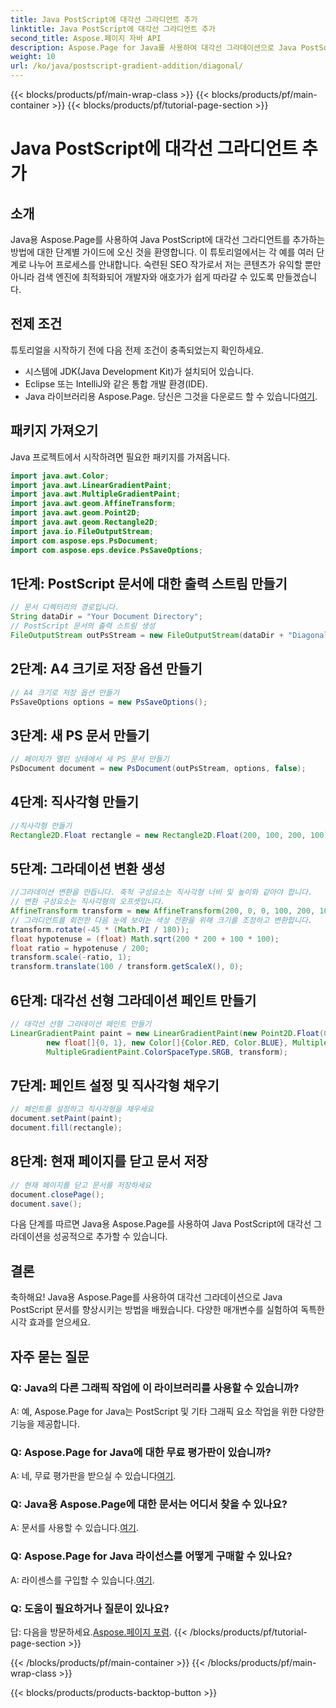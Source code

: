 ```yaml
---
title: Java PostScript에 대각선 그라디언트 추가
linktitle: Java PostScript에 대각선 그라디언트 추가
second_title: Aspose.페이지 자바 API
description: Aspose.Page for Java를 사용하여 대각선 그라데이션으로 Java PostScript 문서를 향상하세요. 단계별 가이드에 따라 생생한 색상 전환을 손쉽게 추가하세요.
weight: 10
url: /ko/java/postscript-gradient-addition/diagonal/
---
```


{{< blocks/products/pf/main-wrap-class >}}
{{< blocks/products/pf/main-container >}}
{{< blocks/products/pf/tutorial-page-section >}}

# Java PostScript에 대각선 그라디언트 추가

## 소개
Java용 Aspose.Page를 사용하여 Java PostScript에 대각선 그라디언트를 추가하는 방법에 대한 단계별 가이드에 오신 것을 환영합니다. 이 튜토리얼에서는 각 예를 여러 단계로 나누어 프로세스를 안내합니다. 숙련된 SEO 작가로서 저는 콘텐츠가 유익할 뿐만 아니라 검색 엔진에 최적화되어 개발자와 애호가가 쉽게 따라갈 수 있도록 만들겠습니다.
## 전제 조건
튜토리얼을 시작하기 전에 다음 전제 조건이 충족되었는지 확인하세요.
- 시스템에 JDK(Java Development Kit)가 설치되어 있습니다.
- Eclipse 또는 IntelliJ와 같은 통합 개발 환경(IDE).
-  Java 라이브러리용 Aspose.Page. 당신은 그것을 다운로드 할 수 있습니다[여기](https://releases.aspose.com/page/java/).
## 패키지 가져오기
Java 프로젝트에서 시작하려면 필요한 패키지를 가져옵니다.
```java
import java.awt.Color;
import java.awt.LinearGradientPaint;
import java.awt.MultipleGradientPaint;
import java.awt.geom.AffineTransform;
import java.awt.geom.Point2D;
import java.awt.geom.Rectangle2D;
import java.io.FileOutputStream;
import com.aspose.eps.PsDocument;
import com.aspose.eps.device.PsSaveOptions;

```
## 1단계: PostScript 문서에 대한 출력 스트림 만들기
```java
// 문서 디렉터리의 경로입니다.
String dataDir = "Your Document Directory";
// PostScript 문서의 출력 스트림 생성
FileOutputStream outPsStream = new FileOutputStream(dataDir + "DiagonalGradient_outPS.ps");
```
## 2단계: A4 크기로 저장 옵션 만들기
```java
// A4 크기로 저장 옵션 만들기
PsSaveOptions options = new PsSaveOptions();
```
## 3단계: 새 PS 문서 만들기
```java
// 페이지가 열린 상태에서 새 PS 문서 만들기
PsDocument document = new PsDocument(outPsStream, options, false);
```
## 4단계: 직사각형 만들기
```java
//직사각형 만들기
Rectangle2D.Float rectangle = new Rectangle2D.Float(200, 100, 200, 100);
```
## 5단계: 그라데이션 변환 생성
```java
//그라데이션 변환을 만듭니다. 축척 구성요소는 직사각형 너비 및 높이와 같아야 합니다.
// 변환 구성요소는 직사각형의 오프셋입니다.
AffineTransform transform = new AffineTransform(200, 0, 0, 100, 200, 100);
// 그라디언트를 회전한 다음 눈에 보이는 색상 전환을 위해 크기를 조정하고 변환합니다.
transform.rotate(-45 * (Math.PI / 180));
float hypotenuse = (float) Math.sqrt(200 * 200 + 100 * 100);
float ratio = hypotenuse / 200;
transform.scale(-ratio, 1);
transform.translate(100 / transform.getScaleX(), 0);
```
## 6단계: 대각선 선형 그라데이션 페인트 만들기
```java
// 대각선 선형 그라데이션 페인트 만들기
LinearGradientPaint paint = new LinearGradientPaint(new Point2D.Float(0, 0), new Point2D.Float(200, 100),
        new float[]{0, 1}, new Color[]{Color.RED, Color.BLUE}, MultipleGradientPaint.CycleMethod.NO_CYCLE,
        MultipleGradientPaint.ColorSpaceType.SRGB, transform);
```
## 7단계: 페인트 설정 및 직사각형 채우기
```java
// 페인트를 설정하고 직사각형을 채우세요
document.setPaint(paint);
document.fill(rectangle);
```
## 8단계: 현재 페이지를 닫고 문서 저장
```java
// 현재 페이지를 닫고 문서를 저장하세요
document.closePage();
document.save();
```
다음 단계를 따르면 Java용 Aspose.Page를 사용하여 Java PostScript에 대각선 그라데이션을 성공적으로 추가할 수 있습니다.
## 결론
축하해요! Java용 Aspose.Page를 사용하여 대각선 그라데이션으로 Java PostScript 문서를 향상시키는 방법을 배웠습니다. 다양한 매개변수를 실험하여 독특한 시각 효과를 얻으세요.
## 자주 묻는 질문
### Q: Java의 다른 그래픽 작업에 이 라이브러리를 사용할 수 있습니까?
A: 예, Aspose.Page for Java는 PostScript 및 기타 그래픽 요소 작업을 위한 다양한 기능을 제공합니다.
### Q: Aspose.Page for Java에 대한 무료 평가판이 있습니까?
 A: 네, 무료 평가판을 받으실 수 있습니다[여기](https://releases.aspose.com/).
### Q: Java용 Aspose.Page에 대한 문서는 어디서 찾을 수 있나요?
 A: 문서를 사용할 수 있습니다.[여기](https://reference.aspose.com/page/java/).
### Q: Aspose.Page for Java 라이선스를 어떻게 구매할 수 있나요?
 A: 라이센스를 구입할 수 있습니다.[여기](https://purchase.aspose.com/buy).
### Q: 도움이 필요하거나 질문이 있나요?
 답: 다음을 방문하세요.[Aspose.페이지 포럼](https://forum.aspose.com/c/page/39).
{{< /blocks/products/pf/tutorial-page-section >}}

{{< /blocks/products/pf/main-container >}}
{{< /blocks/products/pf/main-wrap-class >}}

{{< blocks/products/products-backtop-button >}}
